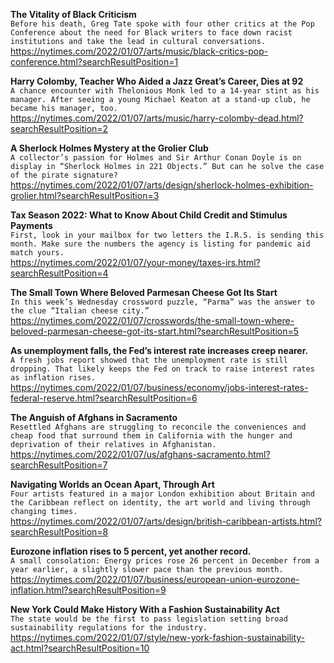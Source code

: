 **The Vitality of Black Criticism**\
`Before his death, Greg Tate spoke with four other critics at the Pop Conference about the need for Black writers to face down racist institutions and take the lead in cultural conversations.`\
https://nytimes.com/2022/01/07/arts/music/black-critics-pop-conference.html?searchResultPosition=1

**Harry Colomby, Teacher Who Aided a Jazz Great’s Career, Dies at 92**\
`A chance encounter with Thelonious Monk led to a 14-year stint as his manager. After seeing a young Michael Keaton at a stand-up club, he became his manager, too.`\
https://nytimes.com/2022/01/07/arts/music/harry-colomby-dead.html?searchResultPosition=2

**A Sherlock Holmes Mystery at the Grolier Club**\
`A collector’s passion for Holmes and Sir Arthur Conan Doyle is on display in “Sherlock Holmes in 221 Objects.” But can he solve the case of the pirate signature?`\
https://nytimes.com/2022/01/07/arts/design/sherlock-holmes-exhibition-grolier.html?searchResultPosition=3

**Tax Season 2022: What to Know About Child Credit and Stimulus Payments**\
`First, look in your mailbox for two letters the I.R.S. is sending this month. Make sure the numbers the agency is listing for pandemic aid match yours.`\
https://nytimes.com/2022/01/07/your-money/taxes-irs.html?searchResultPosition=4

**The Small Town Where Beloved Parmesan Cheese Got Its Start**\
`In this week’s Wednesday crossword puzzle, “Parma” was the answer to the clue “Italian cheese city.”`\
https://nytimes.com/2022/01/07/crosswords/the-small-town-where-beloved-parmesan-cheese-got-its-start.html?searchResultPosition=5

**As unemployment falls, the Fed’s interest rate increases creep nearer.**\
`A fresh jobs report showed that the unemployment rate is still dropping. That likely keeps the Fed on track to raise interest rates as inflation rises.`\
https://nytimes.com/2022/01/07/business/economy/jobs-interest-rates-federal-reserve.html?searchResultPosition=6

**The Anguish of Afghans in Sacramento**\
`Resettled Afghans are struggling to reconcile the conveniences and cheap food that surround them in California with the hunger and deprivation of their relatives in Afghanistan.`\
https://nytimes.com/2022/01/07/us/afghans-sacramento.html?searchResultPosition=7

**Navigating Worlds an Ocean Apart, Through Art**\
`Four artists featured in a major London exhibition about Britain and the Caribbean reflect on identity, the art world and living through changing times.`\
https://nytimes.com/2022/01/07/arts/design/british-caribbean-artists.html?searchResultPosition=8

**Eurozone inflation rises to 5 percent, yet another record.**\
`A small consolation: Energy prices rose 26 percent in December from a year earlier, a slightly slower pace than the previous month.`\
https://nytimes.com/2022/01/07/business/european-union-eurozone-inflation.html?searchResultPosition=9

**New York Could Make History With a Fashion Sustainability Act**\
`The state would be the first to pass legislation setting broad sustainability regulations for the industry.`\
https://nytimes.com/2022/01/07/style/new-york-fashion-sustainability-act.html?searchResultPosition=10

